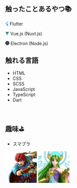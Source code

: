 <link href="style.css" rel="stylesheet"></link>

## 触ったことあるやつ📚
<img width=10 src="assets/Flutter.svg"> Flutter


<img width=12 src="assets/vuejs.svg"> Vue.js (Nuxt.js)

<img width=13 src="assets/Electron_Software_Framework.svg"> Electron
(Node.js)

## 触れる言語
- HTML
- CSS
- SCSS
- JavaScript
- TypeScript
- Dart

<br>

## 趣味⛳️
- スマブラ

<img width=100 src="assets/roy-5.png">

<img width=100 src="assets/palutena-3.png">
<!--
**Zudah228/Zudah228** is a ✨ _special_ ✨ repository because its `README.md` (this file) appears on your GitHub profile.

Here are some ideas to get you started:

- 🔭 I’m currently working on ...
- 🌱 I’m currently learning ...
- 👯 I’m looking to collaborate on ...
- 🤔 I’m looking for help with ...
- 💬 Ask me about ...
- 📫 How to reach me: ...
- 😄 Pronouns: ...
- ⚡ Fun fact: ...
-->
